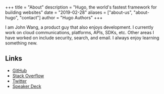 +++
title = "About"
description = "Hugo, the world's fastest framework for building websites"
date = "2019-02-28"
aliases = ["about-us", "about-hugo", "contact"]
author = "Hugo Authors"
+++

I am John Wang, a product guy that also enjoys development. I currently work on cloud communications, platforms, APIs, SDKs, etc. Other areas I have worked on include security, search, and email. I always enjoy learning something new.

## Links

* [GitHub](https://github.com/grokify)
* [Stack Overflow](https://stackoverflow.com/users/1908967/grokify)
* [Twitter](https://twitter.com/grokify)
* [Speaker Deck](https://speakerdeck.com/grokify)
